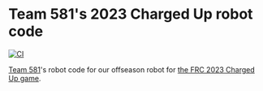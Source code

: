 # Team 581's 2023 Charged Up robot code

[![CI](https://github.com/team581/frc-2023-charged-up/actions/workflows/ci.yml/badge.svg)](https://github.com/team581/frc-2023-charged-up/actions/workflows/ci.yml)

[Team 581](https://github.com/team581)'s robot code for our offseason robot for [the FRC 2023 Charged Up game](https://youtu.be/0zpflsYc4PA).
